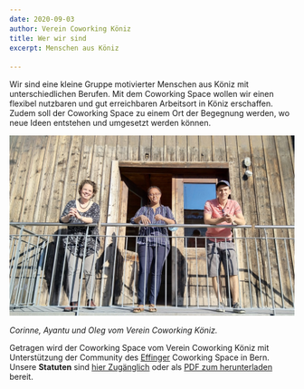 ```yaml
---
date: 2020-09-03
author: Verein Coworking Köniz
title: Wer wir sind
excerpt: Menschen aus Köniz

---
```

Wir sind eine kleine Gruppe motivierter Menschen aus Köniz mit unterschiedlichen Berufen. Mit dem Coworking Space wollen wir einen flexibel nutzbaren und gut erreichbaren Arbeitsort in Köniz erschaffen. Zudem soll der Coworking Space zu einem Ort der Begegnung werden, wo neue Ideen entstehen und umgesetzt werden können.

![](/uploads/img_20200902_180516_c.jpg)

_Corinne, Ayantu und Oleg vom Verein Coworking Köniz._

Getragen wird der Coworking Space vom Verein Coworking Köniz mit Unterstützung der  Community des [Effinger](https://www.effinger.ch/ "Effinger") Coworking Space in Bern. Unsere **Statuten** sind [hier Zugänglich](https://docs.google.com/document/d/e/2PACX-1vTiFtJcry2DLlY12xOjJZUEGrrk6RhVHQbUiBixHLeimtEMpyFR1F1KEyJLaV2HcopSS09CKe6u9xhx/pub "Statuten in Drive") oder als [PDF zum herunterladen](/uploads/Statuten.pdf "Statuten PDF") bereit.